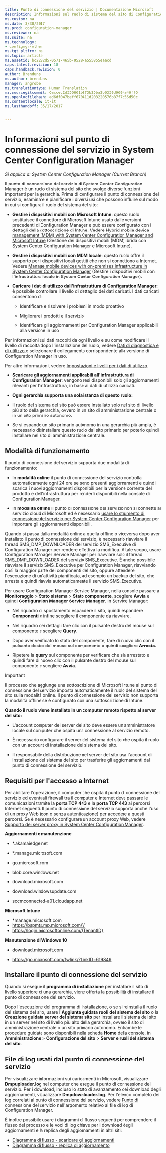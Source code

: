 ```yaml
---
title: Punto di connessione del servizio | Documentazione Microsoft
description: Informazioni sul ruolo di sistema del sito di Configuration Manager e pianificazione della gamma di usi.
ms.custom: na
ms.date: 3/30/2017
ms.prod: configuration-manager
ms.reviewer: na
ms.suite: na
ms.technology:
- configmgr-other
ms.tgt_pltfrm: na
ms.topic: article
ms.assetid: bc2282d5-0571-465b-9528-a555855eaacd
caps.latest.revision: 18
caps.handback.revision: 0
author: Brenduns
ms.author: brenduns
manager: angrobe
ms.translationtype: Human Translation
ms.sourcegitcommit: 6accec2d356861b273b25ba2b6338d9684a46ff6
ms.openlocfilehash: ad6df047beff670411d203220576b87f7d56d50c
ms.contentlocale: it-it
ms.lasthandoff: 05/17/2017


---
```

# <a name="about-the-service-connection-point-in-system-center-configuration-manager"></a>Informazioni sul punto di connessione del servizio in System Center Configuration Manager

*Si applica a: System Center Configuration Manager (Current Branch)*

Il punto di connessione del servizio di System Center Configuration Manager è un ruolo di sistema del sito che svolge diverse funzioni importanti per la gerarchia. Prima di configurare il punto di connessione del servizio, esaminare e pianificare i diversi usi che possono influire sul modo in cui si configura il ruolo del sistema del sito:  

-   **Gestire i dispositivi mobili con Microsoft Intune**: questo ruolo sostituisce il connettore di Microsoft Intune usato dalle versioni precedenti di Configuration Manager e può essere configurato con i dettagli della sottoscrizione di Intune. Vedere [Hybrid mobile device management (MDM) with System Center Configuration Manager and Microsoft Intune](../../../../mdm/understand/hybrid-mobile-device-management.md) (Gestione dei dispositivi mobili (MDM) ibrida con System Center Configuration Manager e Microsoft Intune).  

-   **Gestire i dispositivi mobili con MDM locale**: questo ruolo offre il supporto per i dispositivi locali gestiti che non si connettono a Internet. Vedere [Manage mobile devices with on-premises infrastructure in System Center Configuration Manager](../../../../mdm/understand/manage-mobile-devices-with-on-premises-infrastructure.md) (Gestire i dispositivi mobili con l'infrastruttura locale in System Center Configuration Manager).  

-   **Caricare i dati di utilizzo dall'infrastruttura di Configuration Manager**: è possibile controllare il livello di dettaglio dei dati caricati. I dati caricati consentono di:  

    -   Identificare e risolvere i problemi in modo proattivo  

    -   Migliorare i prodotti e il servizio  

    -   Identificare gli aggiornamenti per Configuration Manager applicabili alla versione in uso  

  Per informazioni sui dati raccolti da ogni livello e su come modificare il livello di raccolta dopo l'installazione del ruolo, vedere [Dati di diagnostica e di utilizzo ](/sccm/core/plan-design/diagnostics/diagnostics-and-usage-data) e selezionare il collegamento corrispondente alla versione di Configuration Manager in uso.  

  Per altre informazioni, vedere [Impostazioni e livelli per i dati di utilizzo](../../../../core/servers/deploy/install/setup-reference.md#bkmk_usage).  

-   **Scaricare gli aggiornamenti applicabili all'infrastruttura di Configuration Manager**: vengono resi disponibili solo gli aggiornamenti rilevanti per l'infrastruttura, in base ai dati di utilizzo caricati.  

- **Ogni gerarchia supporta una sola istanza di questo ruolo:**  

 -   Il ruolo del sistema del sito può essere installato solo nel sito di livello più alto della gerarchia, ovvero in un sito di amministrazione centrale o in un sito primario autonomo.  

  -   Se si espande un sito primario autonomo in una gerarchia più ampia, è necessario disinstallare questo ruolo dal sito primario per poterlo quindi installare nel sito di amministrazione centrale.  


##  <a name="bkmk_modes"></a> Modalità di funzionamento  
 Il punto di connessione del servizio supporta due modalità di funzionamento:  

-   In **modalità online** il punto di connessione del servizio controlla automaticamente ogni 24 ore se sono presenti aggiornamenti e quindi scarica i nuovi aggiornamenti disponibili per la versione corrente del prodotto e dell'infrastruttura per renderli disponibili nella console di Configuration Manager.  

-   In **modalità offline** il punto di connessione del servizio non si connette al servizio cloud di Microsoft ed è necessario [usare lo strumento di connessione del servizio per System Center Configuration Manager](../../../../core/servers/manage/use-the-service-connection-tool.md) per importare gli aggiornamenti disponibili.  

Quando si passa dalla modalità online a quella offline o viceversa dopo aver installato il punto di connessione del servizio, è necessario riavviare il thread SMS_DMP_DOWNLOADER del servizio SMS_Executive di Configuration Manager per rendere effettiva la modifica. A tale scopo, usare Configuration Manager Service Manager per riavviare solo il thread SMS_DMP_DOWNLOADER del servizio SMS_Executive. È anche possibile riavviare il servizio SMS_Executive per Configuration Manager, riavviando così la maggior parte dei componenti del sito, oppure attendere l'esecuzione di un'attività pianificata, ad esempio un backup del sito, che arresta e quindi riavvia automaticamente il servizio SMS_Executive.  

Per usare Configuration Manager Service Manager, nella console passare a **Monitoraggio** > **Stato sistema** > **Stato componente**, scegliere **Avvia** e quindi **Configuration Manager Service Manager**. In Service Manager:  

-   Nel riquadro di spostamento espandere il sito, quindi espandere **Componenti** e infine scegliere il componente da riavviare.  

-   Nel riquadro dei dettagli fare clic con il pulsante destro del mouse sul componente e scegliere **Query**.  

-   Dopo aver verificato lo stato del componente, fare di nuovo clic con il pulsante destro del mouse sul componente e quindi scegliere **Arresta**.  

-   Ripetere la **query** sul componente per verificare che sia arrestato e quindi fare di nuovo clic con il pulsante destro del mouse sul componente e scegliere **Avvia**.  

> [!IMPORTANT]  
>  Il processo che aggiunge una sottoscrizione di Microsoft Intune al punto di connessione del servizio imposta automaticamente il ruolo del sistema del sito sulla modalità online. Il punto di connessione del servizio non supporta la modalità offline se è configurato con una sottoscrizione di Intune.  

**Quando il ruolo viene installato in un computer remoto rispetto al server del sito:**  

-   L'account computer del server del sito deve essere un amministratore locale sul computer che ospita una connessione al servizio remoto.

-   È necessario configurare il server del sistema del sito che ospita il ruolo con un account di installazione del sistema del sito.  

-   Il responsabile della distribuzione nel server del sito usa l'account di installazione del sistema del sito per trasferire gli aggiornamenti dal punto di connessione del servizio.

##  <a name="bkmk_urls"></a> Requisiti per l'accesso a Internet  
Per abilitare l'operazione, il computer che ospita il punto di connessione del servizio ed eventuali firewall tra il computer e Internet deve passare le comunicazioni tramite la **porta TCP 443** e la **porta TCP 443** ai percorsi Internet seguenti. Il punto di connessione del servizio supporta anche l'uso di un proxy Web (con o senza autenticazione) per accedere a questi percorsi.  Se è necessario configurare un account proxy Web, vedere [Supporto dei server proxy in System Center Configuration Manager](/sccm/core/plan-design/network/proxy-server-support).

**Aggiornamenti e manutenzione**  

-   *.akamaiedge.net  

-   *.manage.microsoft.com

-   go.microsoft.com

-   blob.core.windows.net  

-   download.microsoft.com  

-   download.windowsupdate.com

-   sccmconnected-a01.cloudapp.net  

**Microsoft Intune**  

-   *manage.microsoft.com  
-   https://bspmts.mp.microsoft.com/V
-   https://login.microsoftonline.com/{TenantID}


**Manutenzione di Windows 10**  

-   download.microsoft.com  

-   https://go.microsoft.com/fwlink/?LinkID=619849  

## <a name="install-the-service-connection-point"></a>Installare il punto di connessione del servizio
Quando si esegue il **programma di installazione** per installare il sito di livello superiore di una gerarchia, viene offerta la possibilità di installare il punto di connessione del servizio.

Dopo l'esecuzione del programma di installazione, o se si reinstalla il ruolo del sistema del sito, usare l'**Aggiunta guidata ruoli del sistema del sito** o la **Creazione guidata server del sistema sito** per installare il sistema del sito in un server nel sito di livello più alto della gerarchia, ovvero il sito di amministrazione centrale o un sito primario autonomo. Entrambe le procedure guidate sono disponibili nella scheda **Home** della console, in **Amministrazione** > **Configurazione del sito** > **Server e ruoli del sistema del sito**.

## <a name="log-files-used-by-the-service-connection-point"></a>File di log usati dal punto di connessione del servizio
Per visualizzare informazioni sui caricamenti in Microsoft, visualizzare **Dmpuploader.log** nel computer che esegue il punto di connessione del servizio.  Per i download, incluso lo stato di avanzamento dei download degli aggiornamenti, visualizzare **Dmpdownloader.log**. Per l'elenco completo dei log correlati al punto di connessione del servizio, vedere [Punto di connessione del servizio](/sccm/core/plan-design/hierarchy/log-files#BKMK_WITLog) nell'argomento relativo ai file di log di Configuration Manager.

È inoltre possibile usare i diagrammi di flusso seguenti per comprendere il flusso del processo e le voci di log chiave per i download degli aggiornamenti e la replica degli aggiornamenti in altri siti:
 - [Diagramma di flusso - scaricare gli aggiornamenti](/sccm/core/servers/manage/download-updates-flowchart)
 - [Diagramma di flusso - replica di aggiornamento](/sccm/core/servers/manage/update-replication-flowchart)

